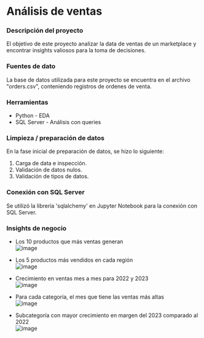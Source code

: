 # Análisis de ventas

### Descripción del proyecto

El objetivo de este proyecto analizar la data de ventas de un marketplace y encontrar insights valiosos para la toma de decisiones.

### Fuentes de dato

La base de datos utilizada para este proyecto se encuentra en el archivo "orders.csv", conteniendo registros de ordenes de venta.

### Herramientas

- Python - EDA
- SQL Server - Análisis con queries

### Limpieza / preparación de datos

En la fase inicial de preparación de datos, se hizo lo siguiente:
1. Carga de data e inspección.
2. Validación de datos nulos.
3. Validación de tipos de datos.

### Conexión con SQL Server

Se utilizó la librería 'sqlalchemy' en Jupyter Notebook para la conexión con SQL Server.

### Insights de negocio

- Los 10 productos que más ventas generan\
  ![image](https://github.com/user-attachments/assets/aeda8518-5028-4416-a225-ca93fae98bc0)

- Los 5 productos más vendidos en cada región\
  ![image](https://github.com/user-attachments/assets/4789fdf6-4b58-4d75-83f6-9eb1cade9b60)

- Crecimiento en ventas mes a mes para 2022 y 2023\
  ![image](https://github.com/user-attachments/assets/395c0663-de9b-486f-aef0-94686ea48269)

- Para cada categoría, el mes que tiene las ventas más altas\
  ![image](https://github.com/user-attachments/assets/823ce14a-c78d-4194-b737-54fffbb0d5a1)

- Subcategoría con mayor crecimiento en margen del 2023 comparado al 2022\
  ![image](https://github.com/user-attachments/assets/86e4d778-edbd-426d-b42b-4aa58fa13726)
